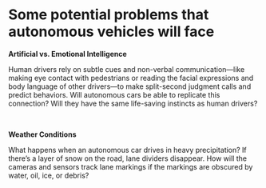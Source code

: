 # Some potential problems that autonomous vehicles will face

**Artificial vs. Emotional Intelligence**

Human drivers rely on subtle cues and non-verbal communication—like making eye contact with pedestrians or reading the facial expressions and body language of other drivers—to make split-second judgment calls and predict behaviors. Will autonomous cars be able to replicate this connection? Will they have the same life-saving instincts as human drivers?

<br/>

**Weather Conditions**

What happens when an autonomous car drives in heavy precipitation? If there’s a layer of snow on the road, lane dividers disappear. How will the cameras and sensors track lane markings if the markings are obscured by water, oil, ice, or debris?
